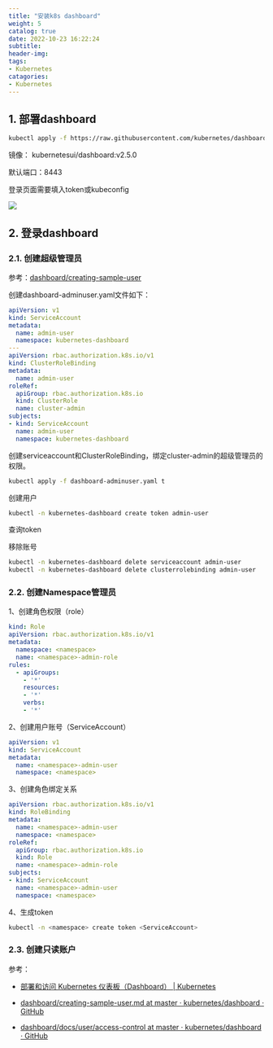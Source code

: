 ```yaml
---
title: "安装k8s dashboard"
weight: 5
catalog: true
date: 2022-10-23 16:22:24
subtitle:
header-img:
tags:
- Kubernetes
catagories:
- Kubernetes
---
```


## 1. 部署dashboard

```bash
kubectl apply -f https://raw.githubusercontent.com/kubernetes/dashboard/v2.6.0/aio/deploy/recommended.yaml
```

镜像： kubernetesui/dashboard:v2.5.0

默认端口：8443

登录页面需要填入token或kubeconfig

![](https://res.cloudinary.com/dqxtn0ick/image/upload/v1658371511/article/kubernetes/dashboard/dashboard_token.png)

## 2. 登录dashboard

### 2.1. 创建超级管理员

参考：[dashboard/creating-sample-user](https://github.com/kubernetes/dashboard/blob/master/docs/user/access-control/creating-sample-user.md)

创建dashboard-adminuser.yaml文件如下：

```yaml
apiVersion: v1
kind: ServiceAccount
metadata:
  name: admin-user
  namespace: kubernetes-dashboard
---
apiVersion: rbac.authorization.k8s.io/v1
kind: ClusterRoleBinding
metadata:
  name: admin-user
roleRef:
  apiGroup: rbac.authorization.k8s.io
  kind: ClusterRole
  name: cluster-admin
subjects:
- kind: ServiceAccount
  name: admin-user
  namespace: kubernetes-dashboard
```

创建serviceaccount和ClusterRoleBinding，绑定cluster-admin的超级管理员的权限。

```bash
kubectl apply -f dashboard-adminuser.yaml t
```

创建用户

```bash
kubectl -n kubernetes-dashboard create token admin-user
```

查询token

移除账号

```bash
kubectl -n kubernetes-dashboard delete serviceaccount admin-user
kubectl -n kubernetes-dashboard delete clusterrolebinding admin-user
```

### 2.2. 创建Namespace管理员

1、创建角色权限（role）

```yaml
kind: Role
apiVersion: rbac.authorization.k8s.io/v1
metadata:
  namespace: <namespace>
  name: <namespace>-admin-role
rules:
  - apiGroups:
    - '*'
    resources:
    - '*'
    verbs:
    - '*'
```

2、创建用户账号（ServiceAccount）

```yaml
apiVersion: v1
kind: ServiceAccount
metadata:
  name: <namespace>-admin-user
  namespace: <namespace>
```

3、创建角色绑定关系

```yaml
apiVersion: rbac.authorization.k8s.io/v1
kind: RoleBinding
metadata:
  name: <namespace>-admin-user
  namespace: <namespace>
roleRef:
  apiGroup: rbac.authorization.k8s.io
  kind: Role
  name: <namespace>-admin-role
subjects:
- kind: ServiceAccount
  name: <namespace>-admin-user
  namespace: <namespace>
```

4、生成token

```bash
kubectl -n <namespace> create token <ServiceAccount>
```

### 2.3. 创建只读账户

参考：

- [部署和访问 Kubernetes 仪表板（Dashboard） | Kubernetes](https://kubernetes.io/zh-cn/docs/tasks/access-application-cluster/web-ui-dashboard/)

- [dashboard/creating-sample-user.md at master · kubernetes/dashboard · GitHub](https://github.com/kubernetes/dashboard/blob/master/docs/user/access-control/creating-sample-user.md)

- [dashboard/docs/user/access-control at master · kubernetes/dashboard · GitHub](https://github.com/kubernetes/dashboard/tree/master/docs/user/access-control)

